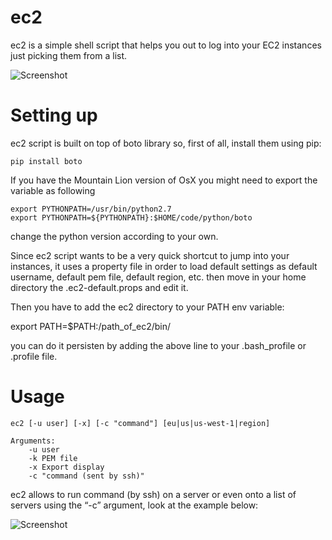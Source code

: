 ec2
===

ec2 is a simple shell script that helps you out to log into your EC2 instances just picking them from a list.

![Screenshot](https://raw.github.com/sirio7g/ec2/master/docs/login.png "Screenshot")

# Setting up

ec2 script is built on top of boto library so, first of all, install them using pip:

```
pip install boto
```

If you have the Mountain Lion version of OsX you might need to export the variable as following

```
export PYTHONPATH=/usr/bin/python2.7
export PYTHONPATH=${PYTHONPATH}:$HOME/code/python/boto
```

change the python version according to your own.

Since ec2 script wants to be a very quick shortcut to jump into your instances, it uses a property file in order to load default settings as default username, default pem file, default region, etc. then move in your home directory the .ec2-default.props and edit it.

Then you have to add the ec2 directory to your PATH env variable:

export PATH=$PATH:/path_of_ec2/bin/

you can do it persisten by adding the above line to your .bash_profile or .profile file.

# Usage

```
ec2 [-u user] [-x] [-c "command"] [eu|us|us-west-1|region]

Arguments:
	-u user
	-k PEM file
	-x Export display
	-c "command (sent by ssh)"
```

ec2 allows to run command (by ssh) on a server or even onto a list of servers using the “-c” argument, look at the example below:

![Screenshot](https://raw.github.com/sirio7g/ec2/master/docs/login2.png "Screenshot")
